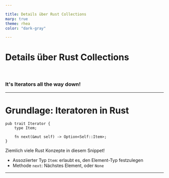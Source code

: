 ```yaml
---

title: Details über Rust Collections
marp: true
theme: rhea
color: "dark-gray"

---
```


<!-- 
footer: "Details über Rust Collections"
 -->
<!--
paginate: true
 -->
<!-- 
_footer: ''
_paginate: false
 -->
<!-- _class: lead -->

# Details über Rust Collections

<br>

### It's Iterators all the way down!

---

# Grundlage: Iteratoren in Rust

````rust, no_run, marker:test1, context:iterator
pub trait Iterator {
    type Item;

    fn next(&mut self) -> Option<Self::Item>;
}
````

Ziemlich viele Rust Konzepte in diesem Snippet!

* Assoziierter Typ `Item`: erlaubt es, den Element-Typ festzulegen
* Methode `next`: Nächstes Element, oder `None`

---
